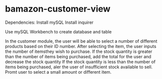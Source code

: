 # bamazon-customer-view

Dependencies:
Install mySQL
Install inquirer

Use mySQL Workbench to create database and table 


In the customer module, the user will be able to select a number of different products based on their ID number. 
After selecting the item, the user inputs the number of itemsthey wish to purchase.
If the stock quantity is greater than the number of items being purchased, add the total for the user and decrease the stock quantity
If the stock quantity is less than the number of items being purchased, aler the user of insufficient stock available to sell. 
Promt user to select a small amount or different item. 



